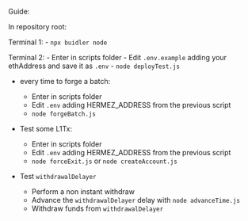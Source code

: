 Guide:

In repository root:

Terminal 1:
    - `npx buidler node`

Terminal 2:
    - Enter in scripts folder
    - Edit `.env.example` adding your ethAddress and save it as `.env`
    - `node deployTest.js`

- every time to forge a batch:
     - Enter in scripts folder
     - Edit `.env` adding HERMEZ_ADDRESS from the previous script
     - `node forgeBatch.js`

- Test some L1Tx:
     - Enter in scripts folder
     - Edit `.env` adding HERMEZ_ADDRESS from the previous script
     - `node forceExit.js` or `node createAccount.js`
    
- Test `withdrawalDelayer`
     - Perform a non instant withdraw
     - Advance the `withdrawalDelayer` delay with `node advanceTime.js`
     - Withdraw funds from `withdrawalDelayer`